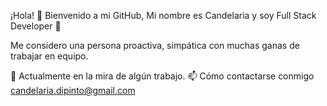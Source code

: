 ¡Hola! 👋 Bienvenido a mi GitHub, Mi nombre es Candelaria y soy Full Stack Developer 🚀

Me considero una persona proactiva, simpática con muchas ganas de trabajar en equipo. 

🔭 Actualmente en la mira de algún trabajo.
📫 Cómo contactarse conmigo candelaria.dipinto@gmail.com


